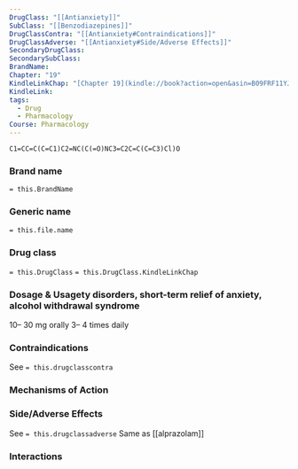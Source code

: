 ```yaml
---
DrugClass: "[[Antianxiety]]"
SubClass: "[[Benzodiazepines]]"
DrugClassContra: "[[Antianxiety#Contraindications]]"
DrugClassAdverse: "[[Antianxiety#Side/Adverse Effects]]"
SecondaryDrugClass: 
SecondarySubClass: 
BrandName: 
Chapter: "19"
KindleLinkChap: "[Chapter 19](kindle://book?action=open&asin=B09FRF11YJ&location=10180)"
KindleLink: 
tags:
  - Drug
  - Pharmacology
Course: Pharmacology
---
```

```smiles
C1=CC=C(C=C1)C2=NC(C(=O)NC3=C2C=C(C=C3)Cl)O
```

### Brand name
`= this.BrandName`
### Generic name
`= this.file.name`
### Drug class 
`= this.DrugClass`
	`= this.DrugClass.KindleLinkChap`

### Dosage & Usagety disorders, short-term relief of anxiety, alcohol withdrawal syndrome
10– 30 mg orally 3– 4 times daily
### Contraindications
See `= this.drugclasscontra`

### Mechanisms of Action

### Side/Adverse Effects
See `= this.drugclassadverse`
Same as [[alprazolam]] 
### Interactions
 